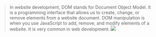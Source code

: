 > In website development, DOM stands for Document Object Model. It is a programming interface that allows us to create, change, or remove elements from a website document. DOM manipulation is when you use JavaScript to add, remove, and modify elements of a website. It is very common in web development.
![](https://www.w3schools.com/js/pic_htmltree.gif)

